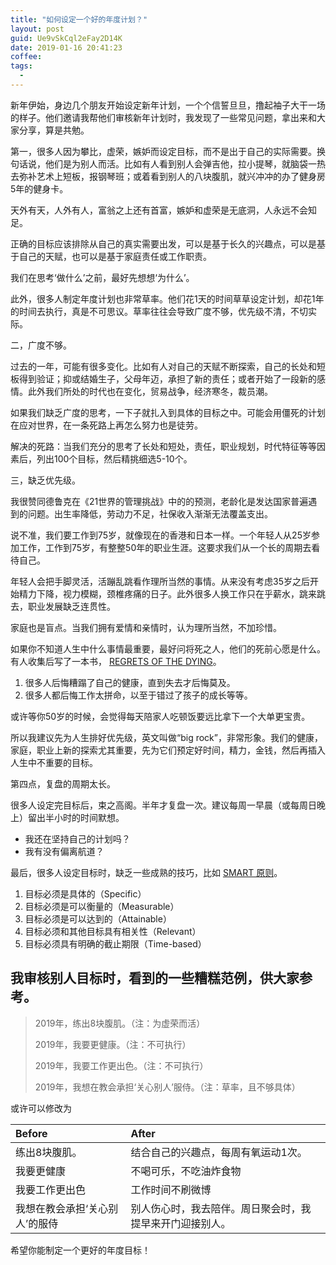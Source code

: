 ```yaml
---
title: "如何设定一个好的年度计划？"
layout: post
guid: Ue9vSkCql2eFay2D14K
date: 2019-01-16 20:41:23
coffee:
tags:
  -
---
```



新年伊始，身边几个朋友开始设定新年计划，一个个信誓旦旦，撸起袖子大干一场的样子。他们邀请我帮他们审核新年计划时，我发现了一些常见问题，拿出来和大家分享，算是共勉。

第一，很多人因为攀比，虚荣，嫉妒而设定目标，而不是出于自己的实际需要。换句话说，他们是为别人而活。比如有人看到别人会弹吉他，拉小提琴，就脑袋一热去弥补艺术上短板，报钢琴班；或着看到别人的八块腹肌，就兴冲冲的办了健身房5年的健身卡。

天外有天，人外有人，富翁之上还有首富，嫉妒和虚荣是无底洞，人永远不会知足。

正确的目标应该排除从自己的真实需要出发，可以是基于长久的兴趣点，可以是基于自己的天赋，也可以是基于家庭责任或工作职责。

我们在思考‘做什么’之前，最好先想想‘为什么’。

此外，很多人制定年度计划也非常草率。他们花1天的时间草草设定计划，却花1年的时间去执行，真是不可思议。草率往往会导致广度不够，优先级不清，不切实际。

二，广度不够。

过去的一年，可能有很多变化。比如有人对自己的天赋不断探索，自己的长处和短板得到验证；抑或结婚生子，父母年迈，承担了新的责任；或者开始了一段新的感情。此外我们所处的时代也在变化，贸易战争，经济寒冬，裁员潮。

如果我们缺乏广度的思考，一下子就扎入到具体的目标之中。可能会用僵死的计划在应对世界，在一条死路上再怎么努力也是徒劳。

解决的死路：当我们充分的思考了长处和短处，责任，职业规划，时代特征等等因素后，列出100个目标，然后精挑细选5-10个。

三，缺乏优先级。

我很赞同德鲁克在《21世界的管理挑战》中的的预测，老龄化是发达国家普遍遇到的问题。出生率降低，劳动力不足，社保收入渐渐无法覆盖支出。

说不准，我们要工作到75岁，就像现在的香港和日本一样。一个年轻人从25岁参加工作，工作到75岁，有整整50年的职业生涯。这要求我们从一个长的周期去看待自己。

年轻人会把手脚灵活，活蹦乱跳看作理所当然的事情。从来没有考虑35岁之后开始精力下降，视力模糊，颈椎疼痛的日子。此外很多人换工作只在乎薪水，跳来跳去，职业发展缺乏连贯性。

家庭也是盲点。当我们拥有爱情和亲情时，认为理所当然，不加珍惜。

如果你不知道人生中什么事情最重要，最好问将死之人，他们的死前心愿是什么。有人收集后写了一本书， [REGRETS OF THE DYING](https://bronnieware.com/blog/regrets-of-the-dying/)。

1. 很多人后悔糟蹋了自己的健康，直到失去才后悔莫及。
2. 很多人都后悔工作太拼命，以至于错过了孩子的成长等等。

或许等你50岁的时候，会觉得每天陪家人吃顿饭要远比拿下一个大单更宝贵。

所以我建议先为人生排好优先级，英文叫做“big rock”，非常形象。我们的健康，家庭，职业上新的探索尤其重要，先为它们预定好时间，精力，金钱，然后再插入人生中不重要的目标。

第四点，复盘的周期太长。

很多人设定完目标后，束之高阁。半年才复盘一次。建议每周一早晨（或每周日晚上）留出半小时的时间默想。

- 我还在坚持自己的计划吗？
- 我有没有偏离航道？

最后，很多人设定目标时，缺乏一些成熟的技巧，比如 [SMART 原则](https://wiki.mbalib.com/wiki/SMART%E5%8E%9F%E5%88%99)。

1. 目标必须是具体的（Specific）
2. 目标必须是可以衡量的（Measurable）
3. 目标必须是可以达到的（Attainable）
4. 目标必须和其他目标具有相关性（Relevant）
5. 目标必须具有明确的截止期限（Time-based）

## 我审核别人目标时，看到的一些糟糕范例，供大家参考。


> 2019年，练出8块腹肌。（注：为虚荣而活）
> 
> 2019年，我要更健康。（注：不可执行）
> 
> 2019年，我要工作更出色。（注：不可执行）
> 
> 2019年，我想在教会承担‘关心别人’服侍。（注：草率，且不够具体）

或许可以修改为

| Before | After |
|:--|:--|
| 练出8块腹肌。 | 结合自己的兴趣点，每周有氧运动1次。 |
| 我要更健康 | 不喝可乐，不吃油炸食物  |
| 我要工作更出色 | 工作时间不刷微博  |
| 我想在教会承担‘关心别人’的服侍 | 别人伤心时，我去陪伴。周日聚会时，我提早来开门迎接别人。  |



希望你能制定一个更好的年度目标！

